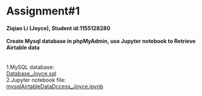 # Assignment#1 
<h4> Ziqiao Li (Joyce), Student id:1155128280
<br><br> Create Mysql database in phpMyAdmin, use Jupyter notebook to Retrieve Airtable data </h4>

 <br>1.MySQL database:
<br>[Database_Joyce.sql](https://github.com/Joyce630/joyce5940/blob/master/assignment%231/Database_Joyce.sql)
 <br>2.Jupyter notebook file:
<br>[mysqlAirtableDataDccess_Joyce.ipynb](https://github.com/Joyce630/joyce5940/blob/master/assignment%231/mysqlAirtableDataDccess_Joyce.ipynb)
